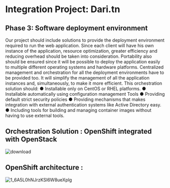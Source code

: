 # Integration Project: Dari.tn 

## Phase 3: Software deployment environment

Our project should include solutions to provide the deployment environment
required to run the web application. Since each client will have his own instance of the
application, resource optimization, greater efficiency and reducing overhead should be taken
into consideration. Portability also should be ensured since it will be possible to deploy the
application easily to multiple different operating systems and hardware platforms.
Centralized management and orchestration for all the deployment environments have to be
provided too. It will simplify the management of all the application instances and,
simultaneously, to make it more efficient. This orchestration solution should:
● Installable only on CentOS or RHEL platforms.
● Installable automatically using configuration management Tools
● Providing default strict security policies
● Providing mechanisms that makes integration with external authentication systems like
Active Directory easy.
● Including tools for building and managing container images without having to use external
tools.

## Orchestration Solution : OpenShift integrated with OpenStack


![download](https://user-images.githubusercontent.com/73407173/172672081-0bb56df6-810a-473c-a0f6-20ddf3054f13.png)




## OpenShift architecture : 


![1_6A5L0hNJrzKSI6W8ueXplg](https://user-images.githubusercontent.com/73407173/172672096-15526be5-eef9-4325-a4ff-89782cb88f70.png)


